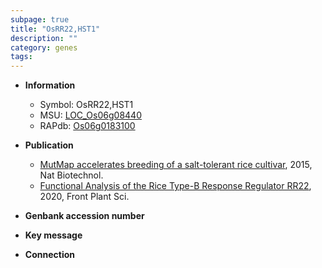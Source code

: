 ```yaml
---
subpage: true
title: "OsRR22,HST1"
description: ""
category: genes
tags: 
---
```


* **Information**  
    + Symbol: OsRR22,HST1  
    + MSU: [LOC_Os06g08440](http://rice.plantbiology.msu.edu/cgi-bin/ORF_infopage.cgi?orf=LOC_Os06g08440)  
    + RAPdb: [Os06g0183100](http://rapdb.dna.affrc.go.jp/viewer/gbrowse_details/irgsp1?name=Os06g0183100)  

* **Publication**  
    + [MutMap accelerates breeding of a salt-tolerant rice cultivar](http://www.ncbi.nlm.nih.gov/pubmed?term=MutMap+accelerates+breeding+of+a+salt-tolerant+rice+cultivar%5BTitle%5D), 2015, Nat Biotechnol.
    + [Functional Analysis of the Rice Type-B Response Regulator RR22](http://www.ncbi.nlm.nih.gov/pubmed?term=Functional+Analysis+of+the+Rice+Type-B+Response+Regulator+RR22%5BTitle%5D), 2020, Front Plant Sci.

* **Genbank accession number**  

* **Key message**  

* **Connection**  



